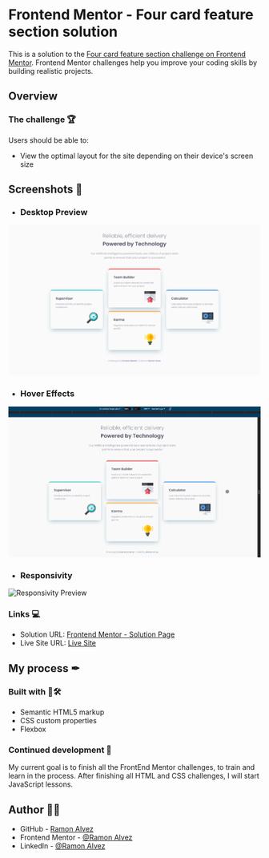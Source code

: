 # Frontend Mentor - Four card feature section solution

This is a solution to the [Four card feature section challenge on Frontend Mentor](https://www.frontendmentor.io/challenges/four-card-feature-section-weK1eFYK). Frontend Mentor challenges help you improve your coding skills by building realistic projects. 


## Overview

### The challenge 🏆

Users should be able to:

- View the optimal layout for the site depending on their device's screen size

## Screenshots 🎴

- ### Desktop Preview
![Desktop Preview](./assets/screenshots/Desktop_Preview.png)

- ### Hover Effects
![Hover Effects Preview](./assets/video/Hover%20Effects.gif)

- ### Responsivity
![Responsivity Preview](./assets/video/Responsivity.gif)


### Links 💻

- Solution URL: [Frontend Mentor - Solution Page](https://www.frontendmentor.io/solutions/-html5-e-css-13-newbie-four-card-feature-section-z6bXbz49WW)
- Live Site URL: [Live Site](https://ramon-alvez.github.io/Frontend-Mentor-HTML-CSS-Newbie-Four-card-feature-section/)


## My process ✒

### Built with 🧱🛠

- Semantic HTML5 markup
- CSS custom properties
- Flexbox


### Continued development 🚀

My current goal is to finish all the FrontEnd Mentor challenges, to train and learn in the process. After finishing all HTML and CSS challenges, I will start JavaScript lessons.

## Author 🧙‍♂️

- GitHub - [Ramon Alvez](https://github.com/Ramon-Alvez)
- Frontend Mentor - [@Ramon Alvez](https://www.frontendmentor.io/profile/Ramon-Alvez)
- LinkedIn - [@Ramon Alvez](https://www.linkedin.com/in/ramon-alvez/)
